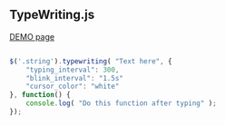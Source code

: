 <h2>TypeWriting.js</h2>

[DEMO page](http://eddiewen-taiwan.github.io/typewriting/)

```javascript

$('.string').typewriting( "Text here", {
	"typing_interval": 300,
	"blink_interval": "1.5s"
	"cursor_color": "white"
}, function() {
	console.log( "Do this function after typing" );
});

```
